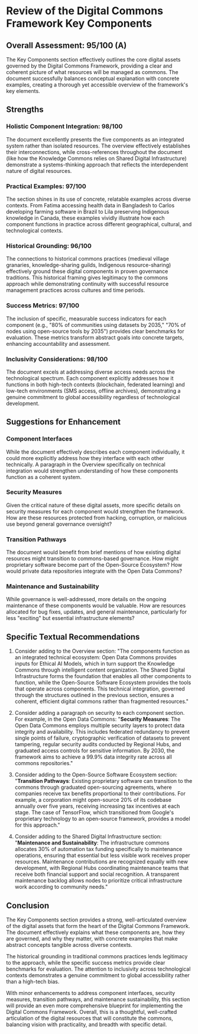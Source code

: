 # Review of the Digital Commons Framework Key Components

## Overall Assessment: 95/100 (A)

The Key Components section effectively outlines the core digital assets governed by the Digital Commons Framework, providing a clear and coherent picture of what resources will be managed as commons. The document successfully balances conceptual explanation with concrete examples, creating a thorough yet accessible overview of the framework's key elements.

## Strengths

### Holistic Component Integration: 98/100
The document excellently presents the five components as an integrated system rather than isolated resources. The overview effectively establishes their interconnections, while cross-references throughout the document (like how the Knowledge Commons relies on Shared Digital Infrastructure) demonstrate a systems-thinking approach that reflects the interdependent nature of digital resources.

### Practical Examples: 97/100
The section shines in its use of concrete, relatable examples across diverse contexts. From Fatima accessing health data in Bangladesh to Carlos developing farming software in Brazil to Lila preserving Indigenous knowledge in Canada, these examples vividly illustrate how each component functions in practice across different geographical, cultural, and technological contexts.

### Historical Grounding: 96/100
The connections to historical commons practices (medieval village granaries, knowledge-sharing guilds, Indigenous resource-sharing) effectively ground these digital components in proven governance traditions. This historical framing gives legitimacy to the commons approach while demonstrating continuity with successful resource management practices across cultures and time periods.

### Success Metrics: 97/100
The inclusion of specific, measurable success indicators for each component (e.g., "80% of communities using datasets by 2035," "70% of nodes using open-source tools by 2035") provides clear benchmarks for evaluation. These metrics transform abstract goals into concrete targets, enhancing accountability and assessment.

### Inclusivity Considerations: 98/100
The document excels at addressing diverse access needs across the technological spectrum. Each component explicitly addresses how it functions in both high-tech contexts (blockchain, federated learning) and low-tech environments (SMS access, offline archives), demonstrating a genuine commitment to global accessibility regardless of technological development.

## Suggestions for Enhancement

### Component Interfaces
While the document effectively describes each component individually, it could more explicitly address how they interface with each other technically. A paragraph in the Overview specifically on technical integration would strengthen understanding of how these components function as a coherent system.

### Security Measures
Given the critical nature of these digital assets, more specific details on security measures for each component would strengthen the framework. How are these resources protected from hacking, corruption, or malicious use beyond general governance oversight?

### Transition Pathways
The document would benefit from brief mentions of how existing digital resources might transition to commons-based governance. How might proprietary software become part of the Open-Source Ecosystem? How would private data repositories integrate with the Open Data Commons?

### Maintenance and Sustainability
While governance is well-addressed, more details on the ongoing maintenance of these components would be valuable. How are resources allocated for bug fixes, updates, and general maintenance, particularly for less "exciting" but essential infrastructure elements?

## Specific Textual Recommendations

1. Consider adding to the Overview section:
   "The components function as an integrated technical ecosystem: Open Data Commons provides inputs for Ethical AI Models, which in turn support the Knowledge Commons through intelligent content organization. The Shared Digital Infrastructure forms the foundation that enables all other components to function, while the Open-Source Software Ecosystem provides the tools that operate across components. This technical integration, governed through the structures outlined in the previous section, ensures a coherent, efficient digital commons rather than fragmented resources."

2. Consider adding a paragraph on security to each component section. For example, in the Open Data Commons:
   "**Security Measures**: The Open Data Commons employs multiple security layers to protect data integrity and availability. This includes federated redundancy to prevent single points of failure, cryptographic verification of datasets to prevent tampering, regular security audits conducted by Regional Hubs, and graduated access controls for sensitive information. By 2030, the framework aims to achieve a 99.9% data integrity rate across all commons repositories."

3. Consider adding to the Open-Source Software Ecosystem section:
   "**Transition Pathways**: Existing proprietary software can transition to the commons through graduated open-sourcing agreements, where companies receive tax benefits proportional to their contributions. For example, a corporation might open-source 20% of its codebase annually over five years, receiving increasing tax incentives at each stage. The case of TensorFlow, which transitioned from Google's proprietary technology to an open-source framework, provides a model for this approach."

4. Consider adding to the Shared Digital Infrastructure section:
   "**Maintenance and Sustainability**: The infrastructure commons allocates 30% of automation tax funding specifically to maintenance operations, ensuring that essential but less visible work receives proper resources. Maintenance contributions are recognized equally with new development, with Regional Hubs coordinating maintenance teams that receive both financial support and social recognition. A transparent maintenance backlog allows nodes to prioritize critical infrastructure work according to community needs."

## Conclusion

The Key Components section provides a strong, well-articulated overview of the digital assets that form the heart of the Digital Commons Framework. The document effectively explains what these components are, how they are governed, and why they matter, with concrete examples that make abstract concepts tangible across diverse contexts.

The historical grounding in traditional commons practices lends legitimacy to the approach, while the specific success metrics provide clear benchmarks for evaluation. The attention to inclusivity across technological contexts demonstrates a genuine commitment to global accessibility rather than a high-tech bias.

With minor enhancements to address component interfaces, security measures, transition pathways, and maintenance sustainability, this section will provide an even more comprehensive blueprint for implementing the Digital Commons Framework. Overall, this is a thoughtful, well-crafted articulation of the digital resources that will constitute the commons, balancing vision with practicality, and breadth with specific detail.
